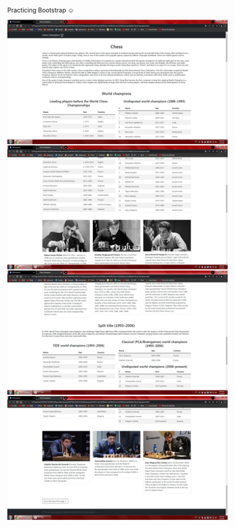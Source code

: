 Practicing Bootstrap ☺

![This is an image](https://github.com/nenadvasilic/chesschampions/blob/main/31.jpg?raw=true)
![This is an image](https://github.com/nenadvasilic/chesschampions/blob/main/32.jpg?raw=true)
![This is an image](https://github.com/nenadvasilic/chesschampions/blob/main/33.jpg?raw=true)
![This is an image](https://github.com/nenadvasilic/chesschampions/blob/main/34.jpg?raw=true)
